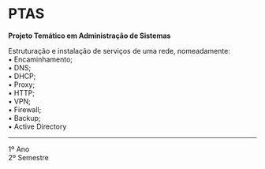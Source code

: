 # PTAS
<b>Projeto Temático em Administração de Sistemas</b>

Estruturação e instalação de serviços de uma rede, nomeadamente:<br>
▪ Encaminhamento;<br>
▪ DNS;<br>
▪ DHCP;<br>
▪ Proxy;<br>
▪ HTTP;<br>
▪ VPN;<br>
▪ Firewall;<br>
▪ Backup;<br>
▪ Active Directory

<hr>
1º Ano<br>
2º Semestre
